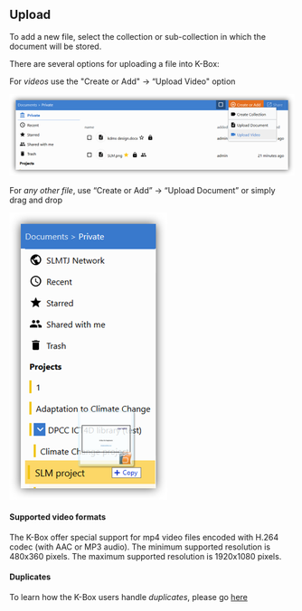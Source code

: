 ## Upload

To add a new file, select the collection or sub-collection in which the document will be stored.


There are several options for uploading a file into K-Box:

For _videos_ use the "Create or Add"  → “Upload Video" option

![Upload](./images/dms-upload-file-selector.png)

For _any other file_, use “Create or Add” → “Upload Document” or simply drag and drop 

![Upload](./images/dms-upload.png)

#### Supported video formats

The K-Box offer special support for mp4 video files encoded with H.264 codec (with AAC or MP3 audio). The minimum supported resolution is 480x360 pixels. The maximum supported resolution is 1920x1080 pixels.

#### Duplicates

To learn how the K-Box users handle _duplicates_, please go [here](./duplicates.md#resolve)
